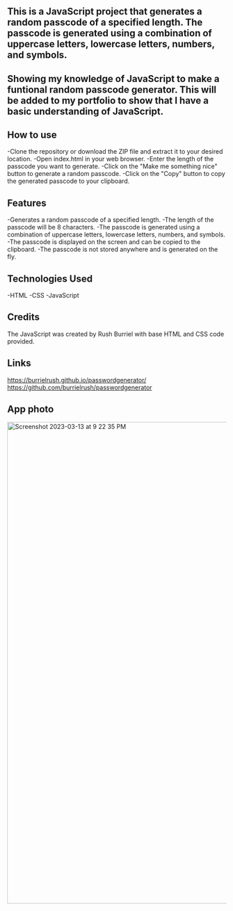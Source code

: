 # <Random Passcode Generator>
  
## This is a JavaScript project that generates a random passcode of a specified length. The passcode is generated using a combination of uppercase letters, lowercase letters, numbers, and symbols.
  
## Showing my knowledge of JavaScript to make a funtional random passcode generator. This will be added to my portfolio to show that I have a basic understanding of JavaScript. 

## How to use
-Clone the repository or download the ZIP file and extract it to your desired location.
-Open index.html in your web browser.
-Enter the length of the passcode you want to generate.
-Click on the "Make me something nice" button to generate a random passcode.
-Click on the "Copy" button to copy the generated passcode to your clipboard.
## Features
-Generates a random passcode of a specified length.
-The length of the passcode will be 8 characters.
-The passcode is generated using a combination of uppercase letters, lowercase letters, numbers, and symbols.
-The passcode is displayed on the screen and can be copied to the clipboard.
-The passcode is not stored anywhere and is generated on the fly.
## Technologies Used
-HTML
-CSS
-JavaScript
## Credits
The JavaScript was created by Rush Burriel with base HTML and CSS code provided.
  
## Links
  https://burrielrush.github.io/passwordgenerator/
  https://github.com/burrielrush/passwordgenerator

  ## App photo
  <img width="1108" alt="Screenshot 2023-03-13 at 9 22 35 PM" src="https://user-images.githubusercontent.com/123046249/224885058-70a9c19d-db7a-413d-8acd-3819d7fe0372.png">
